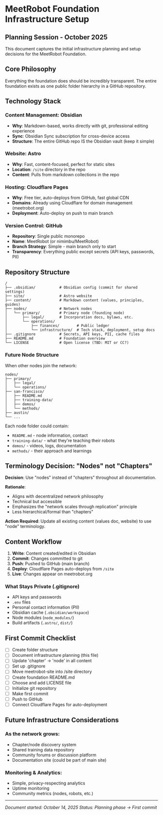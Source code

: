 # MeetRobot Foundation Infrastructure Setup

## Planning Session - October 2025

This document captures the initial infrastructure planning and setup decisions for the MeetRobot Foundation.

## Core Philosophy

Everything the foundation does should be incredibly transparent. The entire foundation exists as one public folder hierarchy in a GitHub repository.

## Technology Stack

### Content Management: Obsidian
- **Why**: Markdown-based, works directly with git, professional editing experience
- **Sync**: Obsidian Sync subscription for cross-device access
- **Structure**: The entire GitHub repo IS the Obsidian vault (keep it simple)

### Website: Astro
- **Why**: Fast, content-focused, perfect for static sites
- **Location**: `/site` directory in the repo
- **Content**: Pulls from markdown collections in the repo

### Hosting: Cloudflare Pages
- **Why**: Free tier, auto-deploys from GitHub, fast global CDN
- **Domains**: Already using Cloudflare for domain management (meetrobot.org)
- **Deployment**: Auto-deploy on push to main branch

### Version Control: GitHub
- **Repository**: Single public monorepo
- **Name**: MeetRobot (or nimimbu/MeetRobot)
- **Branch Strategy**: Simple - main branch only to start
- **Transparency**: Everything public except secrets (API keys, passwords, PII)

## Repository Structure

```
/
├── .obsidian/           # Obsidian config (commit for shared settings)
├── site/                # Astro website
├── content/             # Markdown content (values, principles, guides)
├── nodes/               # Network nodes
│   └── primary/         # Primary node (founding node)
│       ├── legal/       # Incorporation docs, bylaws, etc.
│       └── operations/
│           ├── finances/        # Public ledger
│           └── infrastructure/  # Tech stack, deployment, setup docs
├── .gitignore           # Secrets, API keys, PII, cache files
├── README.md            # Foundation overview
└── LICENSE              # Open license (TBD: MIT or CC?)
```

### Future Node Structure

When other nodes join the network:

```
nodes/
├── primary/
│   ├── legal/
│   └── operations/
├── san-francisco/
│   ├── README.md
│   ├── training-data/
│   ├── demos/
│   └── methods/
├── austin/
└── ...
```

Each node folder could contain:
- `README.md` - node information, contact
- `training-data/` - what they're teaching their robots
- `demos/` - videos, logs, documentation
- `methods/` - their approach and learnings

## Terminology Decision: "Nodes" not "Chapters"

**Decision**: Use "nodes" instead of "chapters" throughout all documentation.

**Rationale**:
- Aligns with decentralized network philosophy
- Technical but accessible
- Emphasizes the "network scales through replication" principle
- Less hierarchical/formal than "chapters"

**Action Required**: Update all existing content (values doc, website) to use "node" terminology.

## Content Workflow

1. **Write**: Content created/edited in Obsidian
2. **Commit**: Changes committed to git
3. **Push**: Pushed to GitHub (main branch)
4. **Deploy**: Cloudflare Pages auto-deploys from `/site`
5. **Live**: Changes appear on meetrobot.org

### What Stays Private (.gitignore)

- API keys and passwords
- `.env` files
- Personal contact information (PII)
- Obsidian cache (`.obsidian/workspace`)
- Node modules (`node_modules/`)
- Build artifacts (`.astro/`, `dist/`)

## First Commit Checklist

- [ ] Create folder structure
- [ ] Document infrastructure planning (this file)
- [ ] Update 'chapter' → 'node' in all content
- [ ] Set up .gitignore
- [ ] Move meetrobot-site into /site directory
- [ ] Create foundation README.md
- [ ] Choose and add LICENSE file
- [ ] Initialize git repository
- [ ] Make first commit
- [ ] Push to GitHub
- [ ] Connect Cloudflare Pages for auto-deployment

## Future Infrastructure Considerations

### As the network grows:
- Chapter/node discovery system
- Shared training data repository
- Community forums or discussion platform
- Documentation site (could be part of main site)

### Monitoring & Analytics:
- Simple, privacy-respecting analytics
- Uptime monitoring
- Community metrics (nodes, robots, etc.)

---

*Document started: October 14, 2025*
*Status: Planning phase → First commit*

